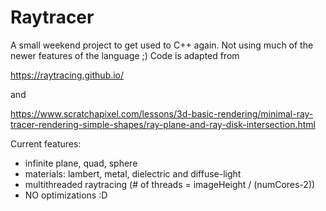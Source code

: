 # Raytracer

A small weekend project to get used to C++ again. Not using much of the newer features of the language ;)
Code is adapted from 

https://raytracing.github.io/

and 

https://www.scratchapixel.com/lessons/3d-basic-rendering/minimal-ray-tracer-rendering-simple-shapes/ray-plane-and-ray-disk-intersection.html

Current features:
- infinite plane, quad, sphere
- materials: lambert, metal, dielectric and diffuse-light
- multithreaded raytracing (# of threads = imageHeight / (numCores-2))
- NO optimizations :D

